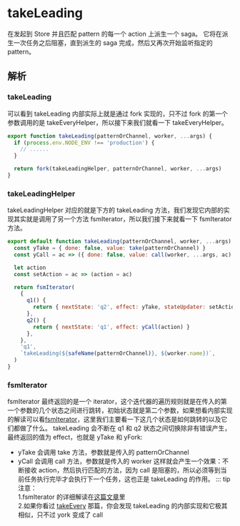 # takeLeading
在发起到 Store 并且匹配 pattern 的每一个 action 上派生一个 saga。 它将在派生一次任务之后阻塞，直到派生的 saga 完成，然后又再次开始监听指定的 pattern。
## 解析
### takeLeading
可以看到 takeLeading 内部实际上就是通过 fork 实现的，只不过 fork 的第一个参数调用的是 takeEveryHelper，所以接下来我们就看一下 takeEveryHelper。
```js
export function takeLeading(patternOrChannel, worker, ...args) {
  if (process.env.NODE_ENV !== 'production') {
    // ......
  }

  return fork(takeLeadingHelper, patternOrChannel, worker, ...args)
}
```
### takeLeadingHelper
takeLeadingHelper 对应的就是下方的 takeLeading 方法，我们发现它内部的实现其实就是调用了另一个方法 fsmIterator，所以我们接下来就看一下 fsmIterator 方法。
```js
export default function takeLeading(patternOrChannel, worker, ...args) {
  const yTake = { done: false, value: take(patternOrChannel) }
  const yCall = ac => ({ done: false, value: call(worker, ...args, ac) })

  let action
  const setAction = ac => (action = ac)

  return fsmIterator(
    {
      q1() {
        return { nextState: 'q2', effect: yTake, stateUpdater: setAction }
      },
      q2() {
        return { nextState: 'q1', effect: yCall(action) }
      },
    },
    'q1',
    `takeLeading(${safeName(patternOrChannel)}, ${worker.name})`,
  )
}
```
### fsmIterator
fsmIterator 最终返回的是一个 iterator，这个迭代器的遍历规则就是在传入的第一个参数的几个状态之间进行跳转，初始状态就是第二个参数，如果想看内部实现的解读可以看[fsmIterator](./fsmIterator.md)，这里我们主要看一下这几个状态是如何跳转的以及它们都做了什么。
takeLeading 会不断在 q1 和 q2 状态之间切换除非有错误产生，最终返回的值为 effect，也就是 yTake 和 yFork:
- yTake 会调用 take 方法，参数就是传入的 patternOrChannel
- yCall 会调用 call 方法，参数就是传入的 worker
这样就会产生一个效果：不断接收 action，然后执行匹配的方法，因为 call 是阻塞的，所以必须等到当前任务执行完毕才会执行下一个任务，这也正是 takeLeading 的作用。
::: tip 注意：  
1.fsmIterator 的详细解读在[这篇文章](./fsmIterator.md)里  
2.如果你看过 [takeEvery](./takeEvery.md) 那篇，你会发现 takeLeading 的内部实现和它极其相似，只不过 york 变成了 call 
